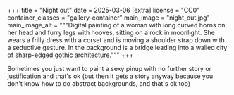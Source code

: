 +++
title = "Night out"
date = 2025-03-06
[extra]
license = "CC0"
container_classes = "gallery-container"
main_image = "night_out.jpg"
main_image_alt = """Digital painting of a woman with long curved horns on her head
and furry legs with hooves, sitting on a rock in moonlight.
She wears a frilly dress with a corset and is moving a shoulder strap down with a seductive gesture.
In the background is a bridge leading into a walled city of sharp-edged gothic architecture."""
+++

Sometimes you just want to paint a sexy pinup
with no further story or justification and that's ok
(but then it gets a story anyway
because you don't know how to do abstract backgrounds,
and that's ok too)

<!-- more -->
